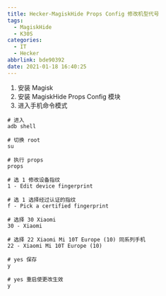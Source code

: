 ```yaml
---
title: Hecker-MagiskHide Props Config 修改机型代号
tags:
  - MagiskHide
  - K30S
categories:
  - IT
  - Hecker
abbrlink: bde90392
date: 2021-01-18 16:40:25
---
```


1. 安装 Magisk
2. 安装 MagiskHide Props Config 模块
3. 进入手机命令模式
```
# 进入
adb shell

# 切换 root
su

# 执行 props
props

# 选 1 修改设备指纹
1 - Edit device fingerprint

# 选 1 选择经过认证的指纹
f - Pick a certified fingerprint

# 选择 30 Xiaomi
30 - Xiaomi

# 选择 22 Xiaomi Mi 10T Europe (10) 同系列手机
22 - Xiaomi Mi 10T Europe (10)

# yes 保存
y

# yes 重启使更改生效
y

```